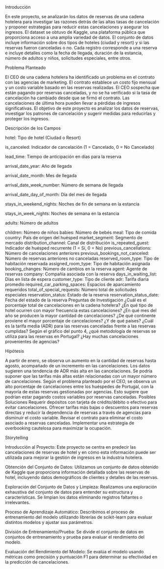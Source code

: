 Introducción

En este proyecto, se analizarán los datos de reservas de una cadena hotelera para investigar las razones detrás de las altas tasas de cancelación y proponer estrategias para reducir estas cancelaciones y asegurar los ingresos. El dataset se obtuvo de Kaggle, una plataforma pública que proporciona acceso a una amplia variedad de datos. El conjunto de datos incluye información sobre dos tipos de hoteles (ciudad y resort) y si las reservas fueron canceladas o no. Cada registro corresponde a una reserva e incluye detalles como la fecha de llegada, duración de la estancia, número de adultos y niños, solicitudes especiales, entre otros.

Problema Planteado

El CEO de una cadena hotelera ha identificado un problema en el contrato con las agencias de marketing. El contrato establece un costo fijo mensual y un costo variable basado en las reservas realizadas. El CEO sospecha que están pagando por reservas canceladas, y no se ha verificado si la tasa de cancelación ha cambiado desde que se firmó el contrato. Las cancelaciones de última hora pueden llevar a pérdidas de ingresos significativas. El objetivo de este proyecto es analizar los datos de reservas, investigar los patrones de cancelación y sugerir medidas para reducirlas y proteger los ingresos.

Descripción de los Campos

hotel: Tipo de hotel (Ciudad o Resort)

is_canceled: Indicador de cancelación (1 = Cancelado, 0 = No Cancelado)

lead_time: Tiempo de anticipación en días para la reserva

arrival_date_year: Año de llegada

arrival_date_month: Mes de llegada

arrival_date_week_number: Número de semana de llegada

arrival_date_day_of_month: Día del mes de llegada

stays_in_weekend_nights: Noches de fin de semana en la estancia

stays_in_week_nights: Noches de semana en la estancia

adults: Número de adultos

children: Número de niños
babies: Número de bebés
meal: Tipo de comida
country: País de origen del huésped
market_segment: Segmento de mercado
distribution_channel: Canal de distribución
is_repeated_guest: Indicador de huésped recurrente (1 = Sí, 0 = No)
previous_cancellations: Número de cancelaciones anteriores
previous_bookings_not_canceled: Número de reservas anteriores no canceladas
reserved_room_type: Tipo de habitación reservada
assigned_room_type: Tipo de habitación asignada
booking_changes: Número de cambios en la reserva
agent: Agente de reservas
company: Compañía asociada con la reserva
days_in_waiting_list: Días en lista de espera
customer_type: Tipo de cliente
adr: Tarifa diaria promedio
required_car_parking_spaces: Espacios de aparcamiento requeridos
total_of_special_requests: Número total de solicitudes especiales
reservation_status: Estado de la reserva
reservation_status_date: Fecha del estado de la reserva
Preguntas de Investigación
¿Cuál es el porcentaje total de cancelaciones en la cadena hotelera?
¿En qué tipo de hotel ocurren con mayor frecuencia estas cancelaciones?
¿En qué mes del año se producen la mayor cantidad de cancelaciones?
¿De qué continente proviene el mayor porcentaje de cancelaciones? ¿Y de qué países?
¿Cuál es la tarifa media (ADR) para las reservas canceladas frente a las reservas cumplidas?
Según el gráfico del punto 4, ¿qué metodología de reservas se utiliza para las reservas en Portugal?
¿Hay muchas cancelaciones provenientes de agencias?

Hipótesis

A partir de enero, se observa un aumento en la cantidad de reservas hasta agosto, acompañado de un incremento en las cancelaciones. Los datos sugieren una tendencia de ADR más alta en las cancelaciones. Se podría suponer que las tarifas más altas están relacionadas con un mayor número de cancelaciones.
Según el problema planteado por el CEO, se observa un alto porcentaje de cancelaciones entre los huéspedes de Portugal, con la mayoría de estas reservas gestionadas por agencias. Esto sugiere que podrían estar pagando costos variables por reservas canceladas.
Posibles Soluciones
Requerir depósitos con tarjeta de crédito/débito o efectivo para evitar cancelaciones.
Ofrecer tarifas más bajas o descuentos para reservas directas y reducir la dependencia de reservas a través de agencias para disminuir el costo variable.
Revisar el contrato para eliminar el costo asociado a reservas canceladas.
Implementar una estrategia de overbooking cautelosa para maximizar la ocupación.

Storytelling

Introducción al Proyecto: Este proyecto se centra en predecir las cancelaciones de reservas de hotel y en cómo esta información puede ser utilizada para mejorar la gestión de ingresos en la industria hotelera.

Obtención del Conjunto de Datos: Utilizamos un conjunto de datos obtenido de Kaggle que proporciona información detallada sobre las reservas de hotel, incluyendo datos demográficos de clientes y detalles de las reservas.

Exploración del Conjunto de Datos y Limpieza: Realizamos una exploración exhaustiva del conjunto de datos para entender su estructura y características. Se limpian los datos eliminando registros faltantes o irrelevantes.

Proceso de Aprendizaje Automático: Describimos el proceso de entrenamiento del modelo utilizando librerías de scikit-learn para evaluar distintos modelos y ajustar sus parámetros.

División de Entrenamiento/Prueba: Se divide el conjunto de datos en conjuntos de entrenamiento y prueba para evaluar el rendimiento del modelo.

Evaluación del Rendimiento del Modelo: Se evalúa el modelo usando métricas como precisión y puntuación F1 para determinar su efectividad en la predicción de cancelaciones.
